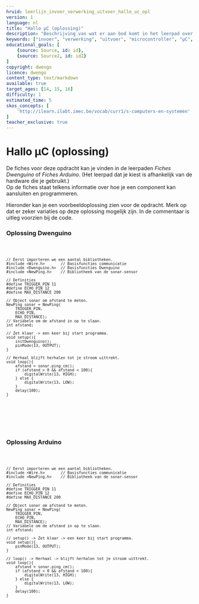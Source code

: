 ```yaml
---
hruid: leerlijn_invoer_verwerking_uitvoer_hallo_uc_opl
version: 1
language: nl
title: "Hallo µC (oplossing)"
description: "Beschrijving van wat er aan bod komt in het leerpad over invoer, verwerking en uitvoer."
keywords: ["invoer", "verwerking", "uitvoer", "microcontroller", "µC", "arduino", "dwenguino"]
educational_goals: [
    {source: Source, id: id}, 
    {source: Source2, id: id2}
]
copyright: dwengo
licence: dwengo
content_type: text/markdown
available: true
target_ages: [14, 15, 16]
difficulty: 1
estimated_time: 5
skos_concepts: [
    'http://ilearn.ilabt.imec.be/vocab/curr1/s-computers-en-systemen'
]
teacher_exclusive: true
---
```


# Hallo µC (oplossing)

De fiches voor deze opdracht kan je vinden in de leerpaden *Fiches Dwenguino* of *Fiches Arduino*. (Het leerpad dat je kiest is afhankelijk van de hardware die je gebruikt.)<br>
Op de fiches staat telkens informatie over hoe je een component kan aansluiten en programmeren.

Hieronder kan je een voorbeeldoplossing zien voor de opdracht. Merk op dat er zeker variaties op deze oplossing mogelijk zijn. In de commentaar is uitleg voorzien bij de code.

### Oplossing Dwenguino

<div class="dwengo-content dwengo-code-simulator">
    <pre>
<code class="language-cpp" data-filename="filename.cpp">

    // Eerst importeren we een aantal bibliotheken.
    #include <Wire.h>       // Basisfuncties communicatie
    #include <Dwenguino.h>  // Basisfuncties Dwenguino
    #include <NewPing.h>    // Bibliotheek van de sonar-sensor

    // Definities 
    #define TRIGGER_PIN 11
    #define ECHO_PIN 12
    #define MAX_DISTANCE 200

    // Object sonar om afstand te meten.
    NewPing sonar = NewPing(
        TRIGGER_PIN,
        ECHO_PIN,
        MAX_DISTANCE);
    // Variabele om de afstand in op te slaan.
    int afstand;

    // Zet klaar -> een keer bij start programma.
    void setup(){
        initDwenguino();
        pinMode(13, OUTPUT);
    }

    // Herhaal blijft herhalen tot je stroom uittrekt.
    void loop(){
        afstand = sonar.ping_cm();
        if (afstand > 0 && afstand < 100){
            digitalWrite(13, HIGH);
        } else {
            digitalWrite(13, LOW);
        }
        delay(100);
    }
    
</code>
    </pre>
</div>


<br>

### Oplossing Arduino

<div class="dwengo-content">
    <pre>
<code class="language-cpp" data-filename="filename.cpp">

    // Eerst importeren we een aantal bibliotheken.
    #include <Wire.h>       // Basisfuncties communicatie
    #include <NewPing.h>    // Bibliotheek van de sonar-sensor

    // Definities 
    #define TRIGGER_PIN 11
    #define ECHO_PIN 12
    #define MAX_DISTANCE 200

    // Object sonar om afstand te meten.
    NewPing sonar = NewPing(
        TRIGGER_PIN,
        ECHO_PIN,
        MAX_DISTANCE);
    // Variabele om de afstand in op te slaan.
    int afstand;

    // setup() -> Zet klaar -> een keer bij start programma.
    void setup(){
        pinMode(13, OUTPUT);
    }

    // loop() -> Herhaal -> blijft herhalen tot je stroom uittrekt.
    void loop(){
        afstand = sonar.ping_cm();
        if (afstand > 0 && afstand < 100){
            digitalWrite(13, HIGH);
        } else {
            digitalWrite(13, LOW);
        }
        delay(100);
    }
</code>
    </pre>
</div>
